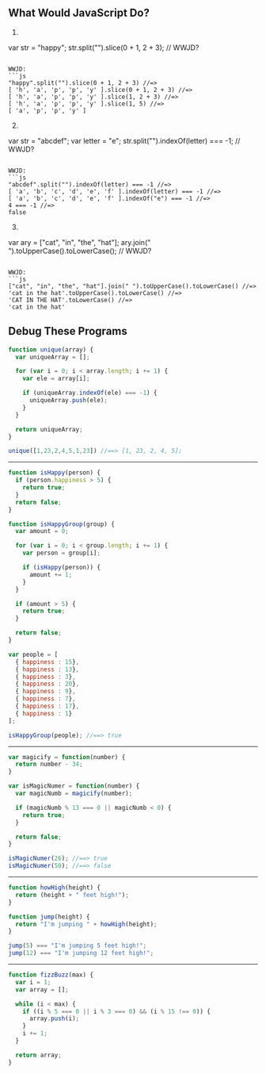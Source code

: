 ## What Would JavaScript Do?
1. ```js
  var str = "happy";
  str.split("").slice(0 + 1, 2 + 3); // WWJD?
  ```

  WWJD:
  ```js
  "happy".split("").slice(0 + 1, 2 + 3) //=>
  [ 'h', 'a', 'p', 'p', 'y' ].slice(0 + 1, 2 + 3) //=>
  [ 'h', 'a', 'p', 'p', 'y' ].slice(1, 2 + 3) //=>
  [ 'h', 'a', 'p', 'p', 'y' ].slice(1, 5) //=>
  [ 'a', 'p', 'p', 'y' ]
  ```
2. ```js
  var str = "abcdef";
  var letter = "e";
  str.split("").indexOf(letter) === -1; // WWJD?
  ```

  WWJD:
  ```js
  "abcdef".split("").indexOf(letter) === -1 //=>
  [ 'a', 'b', 'c', 'd', 'e', 'f' ].indexOf(letter) === -1 //=>
  [ 'a', 'b', 'c', 'd', 'e', 'f' ].indexOf("e") === -1 //=>
  4 === -1 //=>
  false
  ```

3. ```js
  var ary = ["cat", "in", "the", "hat"];
  ary.join(" ").toUpperCase().toLowerCase(); // WWJD?
  ```

  WWJD:
  ```js
  ["cat", "in", "the", "hat"].join(" ").toUpperCase().toLowerCase() //=>
  'cat in the hat'.toUpperCase().toLowerCase() //=>
  'CAT IN THE HAT'.toLowerCase() //=>
  'cat in the hat'
  ```

## Debug These Programs

```js
function unique(array) {
  var uniqueArray = [];

  for (var i = 0; i < array.length; i += 1) {
    var ele = array[i];

    if (uniqueArray.indexOf(ele) === -1) {
      uniqueArray.push(ele);
    }
  }

  return uniqueArray;
}

unique([1,23,2,4,5,1,23]) //==> [1, 23, 2, 4, 5];
```
-----------------------------------------------------
```js
function isHappy(person) {
  if (person.happiness > 5) {
    return true;
  }
  return false;
}

function isHappyGroup(group) {
  var amount = 0;

  for (var i = 0; i < group.length; i += 1) {
    var person = group[i];

    if (isHappy(person)) {
      amount += 1;
    }
  }

  if (amount > 5) {
    return true;
  }

  return false;
}

var people = [
  { happiness : 15},
  { happiness : 13},
  { happiness : 3},
  { happiness : 20},
  { happiness : 9},
  { happiness : 7},
  { happiness : 17},
  { happiness : 1}
];

isHappyGroup(people); //==> true
```
-----------------------------------------------------
```js
var magicify = function(number) {
  return number - 34;
}

var isMagicNumer = function(number) {
  var magicNumb = magicify(number);

  if (magicNumb % 13 === 0 || magicNumb < 0) {
    return true;
  }

  return false;
}

isMagicNumer(26); //==> true
isMagicNumer(50); //==> false
```
-----------------------------------------------------
```js
function howHigh(height) {
  return (height + " feet high!");
}

function jump(height) {
  return "I'm jumping " + howHigh(height);
}

jump(5) === "I'm jumping 5 feet high!";
jump(12) === "I'm jumping 12 feet high!";
```
-----------------------------------------------------
```js
function fizzBuzz(max) {
  var i = 1;
  var array = [];

  while (i < max) {
    if ((i % 5 === 0 || i % 3 === 0) && (i % 15 !== 0)) {
      array.push(i);
    }
    i += 1;
  }

  return array;
}
